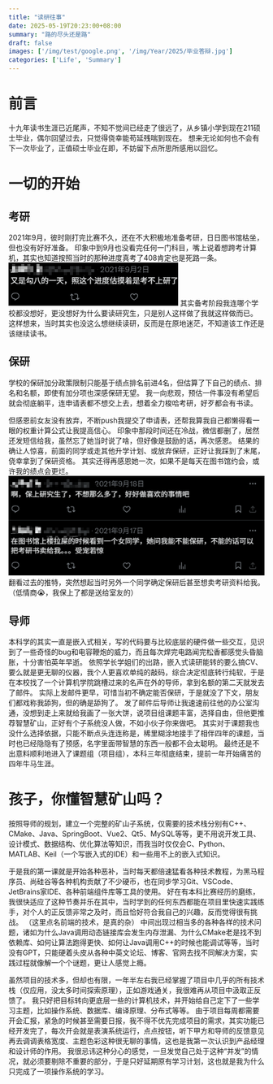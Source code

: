 ```yaml
---
title: "读研往事"
date: 2025-05-19T20:23:00+08:00
summary: "路的尽头还是路"
draft: false
images: ['/img/test/google.png', '/img/Year/2025/毕业答辩.jpg']
categories: ['Life', 'Summary']
---
```

# 前言
十九年读书生涯已近尾声，不知不觉间已经走了很远了，从乡镇小学到现在211硕士毕业，偶尔回望过去，只觉得侥幸能苟延残喘到现在。
想来无论如何也不会有下一次毕业了，正值硕士毕业在即，不妨留下点所思所感用以回忆。

# 一切的开始
## 考研
2021年9月，彼时刚打完比赛不久，还在不大积极地准备考研，日日图书馆枯坐，但也没有好好准备。
印象中到9月也没看完任何一门科目，嘴上说着想跨考计算机，其实也知道按照当时的那种进度真考了408肯定也是死路一条。
![](/img/Year/2025/考研.png)
其实备考阶段我连哪个学校都没想好，更没想好为什么要读研究生，只是别人这样做了我就这样做而已。
这样想来，当时其实也没这么想继续读研，反而是在原地迷茫，不知道该工作还是该继续读书。
## 保研
学校的保研加分政策限制只能基于绩点排名前进4名，但估算了下自己的绩点、排名和名额，即使有加分项也深感保研无望。
我一向悲观，预估一件事没有希望后就会彻底躺平，连申请表都不想交上去，想着全力梭哈考研，好歹都会有书读。

但感恩前女友没有放弃，不断push我提交了申请表，还帮我算我自己都懒得看一眼的权重计算公式让我提高信心。
印象中那段时间还在冷战，微信都删了，居然还发短信给我，虽然忘了她当时说了啥，但好像是鼓励的话，再次感恩。
结果的确让人惊喜，前面的同学或走其他升学计划、或放弃保研，正好让我踩到了末尾，侥幸拿到了保研资格。
其实还得再感恩她一次，如果不是每天在图书馆约会，或许我的绩点会更烂。
![](/img/Year/2025/保研.png)
翻看过去的推特，突然想起当时另外一个同学确定保研后甚至想卖考研资料给我。（低情商😭，我保上了都是送给室友的）
## 导师
本科学的其实一直是嵌入式相关，写的代码要与比较底层的硬件做一些交互，见识到了一些奇怪的bug和电容鞭炮的威力，而且每次焊完电路闻完松香都感觉头昏脑胀，十分害怕英年早逝。
依照学长学姐们的出路，嵌入式读研能转的要么搞CV、要么就是更无聊的仪器，我个人更喜欢单纯的敲码，综合决定彻底转行纯软，于是在本校找了一个计算机学院跳槽过来的名声在外的导师，拿到名额的第二天就发去了邮件。
实际上发邮件更早，可惜当初不确定能否保研，于是就没了下文，朋友们都戏称我舔狗，但的确是舔狗了。
发了邮件后导师让我速速前往他的办公室沟通，没想到走上来就给我画了一张大饼，说项目组课题丰富，选择自由，但他更推荐智慧矿山，正好有个子系统没人做，不如小伙子你来做吧。
其实对于课题我也没什么选择依据，只能不断点头连连称是，稀里糊涂地接手了相伴四年的课题，当时也已经隐隐有了预感，名字里面带智慧的东西一般都不会太聪明。
最终还是不出意料顺利地进入了课题组（项目组），本科三年彻底结束，提前一年开始痛苦的四年牛马生涯。


# 孩子，你懂智慧矿山吗？
按照导师的规划，建立一个完整的矿山子系统，仅需要的技术栈分别有C++、CMake、Java、SpringBoot、Vue2、Qt5、MySQL等等，更不用说开发工具、设计模式、数据结构、优化算法等知识，而我当时仅仅会C、Python、MATLAB、Keil（一个写嵌入式的IDE）和一些用不上的嵌入式知识。

于是我的第一课就是开始各种恶补，当时每天都倍速猛看各种技术教程，为黑马程序员、尚硅谷等各种机构贡献了不少硬币，也在同步学习Git、VSCode、JetBrains家IDE、各种前端组件库等工具的使用。
好在有本科比赛经历的磨练，我很快适应了这种节奏并乐在其中，当时学到的任何东西都能在项目里快速实践练手，对个人的正反馈非常之及时，而且恰好符合我自己的兴趣，反而觉得很有挑战。
（这里点名前端的技术，是真的杂）
中间出现过相当多的各种各样的技术问题，诸如为什么Java调用动态链接库会发生内存泄漏、为什么CMake老是找不到依赖库、如何让算法跑得更快、如何让Java调用C++的时候也能调试等等，当时没有GPT，只能硬着头皮从各种中英文论坛、博客、官网去找不同解决方案，实践过程就像解一个个谜题，更让人感觉上瘾。

虽然项目的技术多，但却也有限，一年半左右我已经掌握了项目中几乎的所有技术栈（仅应用，没太多时间探索原理），正如游戏通关，我很难再从项目中汲取正反馈了。
我只好把目标转向更底层一些的计算机技术，并开始给自己定下了一些学习主题，比如操作系统、数据库、编译原理、分布式等等。
由于项目每周都需要开会汇报，紧急的时候甚至需要日报，我不得不优先完成项目的需求，其实功能已经开发完了，每次开会就是表演系统运行，点点按钮，听下甲方和导师的反馈意见再去调调表格宽度、主题色彩这种很无聊的事情，这也是我第一次认识到产品经理和设计师的作用。
我很忌讳这种分心的感觉，一旦发觉自己处于这种“并发”的情况，就必须要剔除不重要的部分，于是只好延期原有学习计划，这也就是我为什么只完成了一项操作系统的学习。





<!-- 大舅偶尔会让我在暑假给表弟补课，看到他们我

 -->